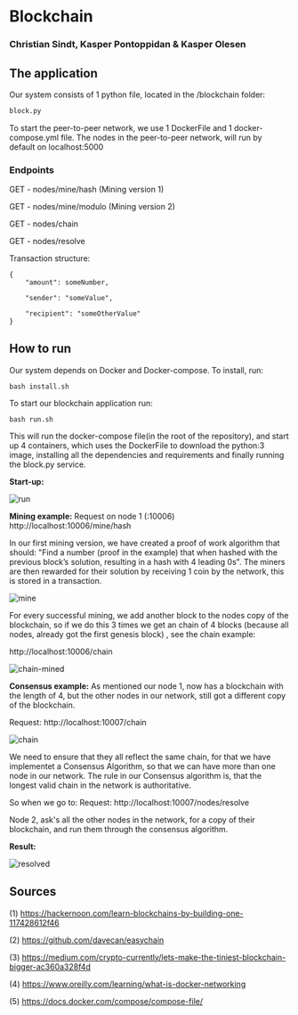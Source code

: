 # Blockchain 
### Christian Sindt, Kasper Pontoppidan & Kasper Olesen 


## The application 

Our system consists of 1 python file, located in the /blockchain folder:
``` python
block.py

```
To start the peer-to-peer network, we use 1 DockerFile and 1 docker-compose.yml file.
The nodes in the peer-to-peer network, will run by default on localhost:5000

### Endpoints

GET - nodes/mine/hash (Mining version 1)

GET - nodes/mine/modulo (Mining version 2)

GET - nodes/chain

GET - nodes/resolve

Transaction structure:

```
{
	"amount": someNumber,
	
	"sender": "someValue",

	"recipient": "someOtherValue"
}
```

## How to run

Our system depends on Docker and Docker-compose. 
To install, run:
``` $$bash
bash install.sh

```

To start our blockchain application run:
``` $$bash
bash run.sh

```
This will run the docker-compose file(in the root of the repository), and start up 4 containers, which uses the DockerFile to download the python:3 image, installing all the dependencies and requirements and finally running the block.py service.

**Start-up:**

![run](https://user-images.githubusercontent.com/11289686/35142540-ecd920ac-fcfe-11e7-991d-6716f66e5555.PNG)


**Mining example:**
Request on node 1 (:10006) 
http://localhost:10006/mine/hash

In our first mining version, we have created a proof of work algorithm that should: "Find a number (proof in the example) that when hashed with the previous block’s solution, resulting in a hash with 4 leading 0s". The miners are then rewarded for their solution by receiving 1 coin by the network, this is stored in a transaction.

![mine](https://user-images.githubusercontent.com/11289686/35143457-e80643ea-fd01-11e7-8206-67eb1106139d.PNG)


For every successful mining, we add another block to the nodes copy of the blockchain, so if we do this 3 times we get an chain of 4 blocks (because all nodes, already got the first genesis block) , see the chain example:

http://localhost:10006/chain

![chain-mined](https://user-images.githubusercontent.com/11289686/35144042-a7cb505c-fd03-11e7-8d43-792820cea6ac.PNG)


**Consensus example:**
As mentioned our node 1, now has a blockchain with the length of 4, but the other nodes in our network, still got a different copy of the blockchain.

Request: http://localhost:10007/chain

![chain](https://user-images.githubusercontent.com/11289686/35144453-dcdc4390-fd04-11e7-8c9f-4c8d2e249620.PNG)

We need to ensure that they all reflect the same chain, for that we have implementet a Consensus Algorithm, so that we can have more than one node in our network. The rule in our Consensus algorithm is, that the longest valid chain in the network is authoritative.

So when we go to:
Request: http://localhost:10007/nodes/resolve

Node 2, ask's all the other nodes in the network, for a copy of their blockchain, and run them through the consensus algorithm.

**Result:**

![resolved](https://user-images.githubusercontent.com/11289686/35144650-67ef89b0-fd05-11e7-8866-800aefcb547f.PNG)









## Sources

(1) https://hackernoon.com/learn-blockchains-by-building-one-117428612f46

(2) https://github.com/davecan/easychain

(3) https://medium.com/crypto-currently/lets-make-the-tiniest-blockchain-bigger-ac360a328f4d

(4) https://www.oreilly.com/learning/what-is-docker-networking

(5) https://docs.docker.com/compose/compose-file/
